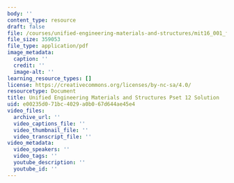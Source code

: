 ```yaml
---
body: ''
content_type: resource
draft: false
file: /courses/unified-engineering-materials-and-structures/mit16_001_f21_pset_12sol.pdf
file_size: 359053
file_type: application/pdf
image_metadata:
  caption: ''
  credit: ''
  image-alt: ''
learning_resource_types: []
license: https://creativecommons.org/licenses/by-nc-sa/4.0/
resourcetype: Document
title: Unified Engineering Materials and Structures Pset 12 Solution
uid: e00235d0-71bc-4029-a0b0-67d644ae45e4
video_files:
  archive_url: ''
  video_captions_file: ''
  video_thumbnail_file: ''
  video_transcript_file: ''
video_metadata:
  video_speakers: ''
  video_tags: ''
  youtube_description: ''
  youtube_id: ''
---
```

